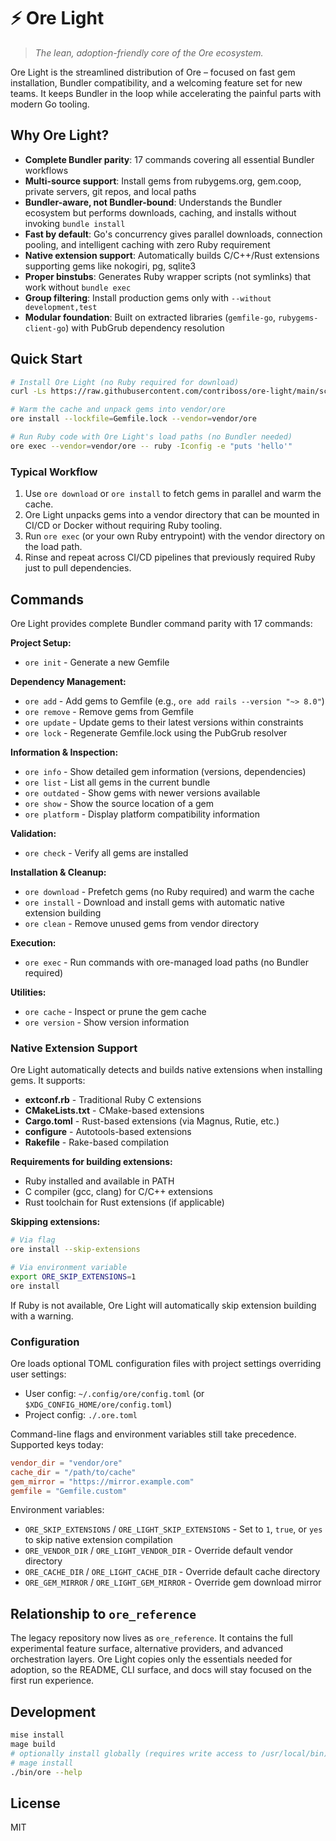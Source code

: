 # ⚡️ Ore Light

> _The lean, adoption-friendly core of the Ore ecosystem._

Ore Light is the streamlined distribution of Ore – focused on fast gem installation, Bundler compatibility, and a welcoming feature set for new teams. It keeps Bundler in the loop while accelerating the painful parts with modern Go tooling.

## Why Ore Light?

- **Complete Bundler parity**: 17 commands covering all essential Bundler workflows
- **Multi-source support**: Install gems from rubygems.org, gem.coop, private servers, git repos, and local paths
- **Bundler-aware, not Bundler-bound**: Understands the Bundler ecosystem but performs downloads, caching, and installs without invoking `bundle install`
- **Fast by default**: Go's concurrency gives parallel downloads, connection pooling, and intelligent caching with zero Ruby requirement
- **Native extension support**: Automatically builds C/C++/Rust extensions supporting gems like nokogiri, pg, sqlite3
- **Proper binstubs**: Generates Ruby wrapper scripts (not symlinks) that work without `bundle exec`
- **Group filtering**: Install production gems only with `--without development,test`
- **Modular foundation**: Built on extracted libraries (`gemfile-go`, `rubygems-client-go`) with PubGrub dependency resolution

## Quick Start

```bash
# Install Ore Light (no Ruby required for download)
curl -Ls https://raw.githubusercontent.com/contriboss/ore-light/main/scripts/install.sh | bash

# Warm the cache and unpack gems into vendor/ore
ore install --lockfile=Gemfile.lock --vendor=vendor/ore

# Run Ruby code with Ore Light's load paths (no Bundler needed)
ore exec --vendor=vendor/ore -- ruby -Iconfig -e "puts 'hello'"
```

### Typical Workflow

1. Use `ore download` or `ore install` to fetch gems in parallel and warm the cache.
2. Ore Light unpacks gems into a vendor directory that can be mounted in CI/CD or Docker without requiring Ruby tooling.
3. Run `ore exec` (or your own Ruby entrypoint) with the vendor directory on the load path.
4. Rinse and repeat across CI/CD pipelines that previously required Ruby just to pull dependencies.

## Commands

Ore Light provides complete Bundler command parity with 17 commands:

**Project Setup:**
- `ore init` - Generate a new Gemfile

**Dependency Management:**
- `ore add` - Add gems to Gemfile (e.g., `ore add rails --version "~> 8.0"`)
- `ore remove` - Remove gems from Gemfile
- `ore update` - Update gems to their latest versions within constraints
- `ore lock` - Regenerate Gemfile.lock using the PubGrub resolver

**Information & Inspection:**
- `ore info` - Show detailed gem information (versions, dependencies)
- `ore list` - List all gems in the current bundle
- `ore outdated` - Show gems with newer versions available
- `ore show` - Show the source location of a gem
- `ore platform` - Display platform compatibility information

**Validation:**
- `ore check` - Verify all gems are installed

**Installation & Cleanup:**
- `ore download` - Prefetch gems (no Ruby required) and warm the cache
- `ore install` - Download and install gems with automatic native extension building
- `ore clean` - Remove unused gems from vendor directory

**Execution:**
- `ore exec` - Run commands with ore-managed load paths (no Bundler required)

**Utilities:**
- `ore cache` - Inspect or prune the gem cache
- `ore version` - Show version information

### Native Extension Support

Ore Light automatically detects and builds native extensions when installing gems. It supports:

- **extconf.rb** - Traditional Ruby C extensions
- **CMakeLists.txt** - CMake-based extensions
- **Cargo.toml** - Rust-based extensions (via Magnus, Rutie, etc.)
- **configure** - Autotools-based extensions
- **Rakefile** - Rake-based compilation

**Requirements for building extensions:**
- Ruby installed and available in PATH
- C compiler (gcc, clang) for C/C++ extensions
- Rust toolchain for Rust extensions (if applicable)

**Skipping extensions:**
```bash
# Via flag
ore install --skip-extensions

# Via environment variable
export ORE_SKIP_EXTENSIONS=1
ore install
```

If Ruby is not available, Ore Light will automatically skip extension building with a warning.

### Configuration

Ore loads optional TOML configuration files with project settings overriding user settings:

- User config: `~/.config/ore/config.toml` (or `$XDG_CONFIG_HOME/ore/config.toml`)
- Project config: `./.ore.toml`

Command-line flags and environment variables still take precedence. Supported keys today:

```toml
vendor_dir = "vendor/ore"
cache_dir = "/path/to/cache"
gem_mirror = "https://mirror.example.com"
gemfile = "Gemfile.custom"
```

Environment variables:
- `ORE_SKIP_EXTENSIONS` / `ORE_LIGHT_SKIP_EXTENSIONS` - Set to `1`, `true`, or `yes` to skip native extension compilation
- `ORE_VENDOR_DIR` / `ORE_LIGHT_VENDOR_DIR` - Override default vendor directory
- `ORE_CACHE_DIR` / `ORE_LIGHT_CACHE_DIR` - Override default cache directory
- `ORE_GEM_MIRROR` / `ORE_LIGHT_GEM_MIRROR` - Override gem download mirror

## Relationship to `ore_reference`

The legacy repository now lives as `ore_reference`. It contains the full experimental feature surface, alternative providers, and advanced orchestration layers. Ore Light copies only the essentials needed for adoption, so the README, CLI surface, and docs will stay focused on the first run experience.

## Development

```bash
mise install
mage build
# optionally install globally (requires write access to /usr/local/bin)
# mage install
./bin/ore --help
```

## License

MIT

